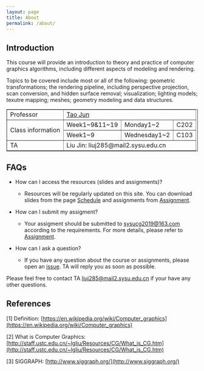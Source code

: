 ```yaml
---
layout: page
title: About
permalink: /about/
---
```


## Introduction

This course will provide an introduction to theory and practice of computer graphics algorithms, including different aspects of modeling and rendering. 

Topics to be covered include most or all of the following: geometric transformations; the rendering pipeline, including perspective projection, scan conversion, and hidden surface removal; visualization; lighting models; texutre mapping; meshes; geometry modeling and data structures. 

<table border="1px solid #000" cellpadding="10em" align="center">
  <tr>
    <td> Professor </td>
    <td colspan="3"><a href="http://sdcs.sysu.edu.cn/content/4630"> Tao Jun </a></td>
  </tr>
  <tr>
    <td rowspan="2"> Class information </td>
    <td> Week1~9&11~19 </td>
    <td> Monday1~2 </td>
    <td> C202 </td>
  </tr>
  <tr>
    <td>Week1~9</td>
    <td>Wednesday1~2</td>
    <td>C103</td>
  </tr>
  <tr>
    <td>TA</td>
    <td colspan="3"> Liu Jin: liuj285@mail2.sysu.edu.cn</td>
  </tr>
</table>

## FAQs
- How can I access the resources (slides and assignments)?
  - Resources will be regularly updated on this site. You can download slides from the page [Schedule](https://sysucg2019.github.io/schedule) and assignments from [Assignment](https://sysucg2019.github.io/assignment).


- How can I submit my assigment?
  - Your assigment should be submitted to sysucg2019@163.com according to the requirements. For more details, please refer to [Assignment](https://sysucg2019.github.io/assignment).


- How can I ask a question?
  - If you have any question about the course or assignments, please open an [issue](https://github.com/sysucg2019/sysucg2019.github.io/issues/new). TA will reply you as soon as possible. 


Please feel free to contact TA liuj285@mail2.sysu.edu.cn if your have any other questions.

## References
[1] Definition: [https://en.wikipedia.org/wiki/Computer_graphics](https://en.wikipedia.org/wiki/Computer_graphics)  

[2] What is Computer Graphics: [http://staff.ustc.edu.cn/~lgliu/Resources/CG/What_is_CG.htm](http://staff.ustc.edu.cn/~lgliu/Resources/CG/What_is_CG.htm)  

[3] SIGGRAPH: [http://www.siggraph.org/](http://www.siggraph.org/)
